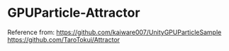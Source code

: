 # GPUParticle-Attractor



Reference from:
https://github.com/kaiware007/UnityGPUParticleSample
https://github.com/TaroTokui/Attractor
